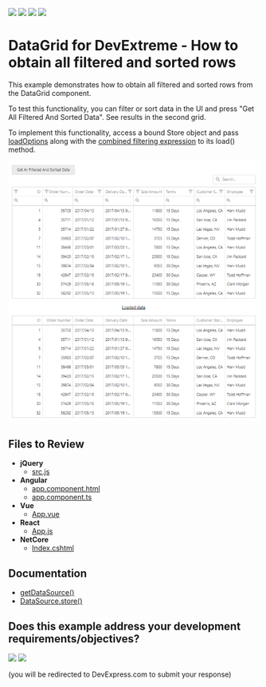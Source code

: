 <!-- default badges list -->
![](https://img.shields.io/endpoint?url=https://codecentral.devexpress.com/api/v1/VersionRange/542606441/22.1.4%2B)
[![](https://img.shields.io/badge/Open_in_DevExpress_Support_Center-FF7200?style=flat-square&logo=DevExpress&logoColor=white)](https://supportcenter.devexpress.com/ticket/details/T1118438)
[![](https://img.shields.io/badge/📖_How_to_use_DevExpress_Examples-e9f6fc?style=flat-square)](https://docs.devexpress.com/GeneralInformation/403183)
[![](https://img.shields.io/badge/💬_Leave_Feedback-feecdd?style=flat-square)](#does-this-example-address-your-development-requirementsobjectives)
<!-- default badges end -->

# DataGrid for DevExtreme - How to obtain all filtered and sorted rows

This example demonstrates how to obtain all filtered and sorted rows from the DataGrid component.

To test this functionality, you can filter or sort data in the UI and press "Get All Filtered And Sorted Data". See results in the second grid.

To implement this functionality, access a bound Store object and pass [loadOptions](https://js.devexpress.com/Documentation/ApiReference/Data_Layer/DataSource/Methods/#loadOptions) along with the [combined filtering expression](https://js.devexpress.com/Documentation/ApiReference/UI_Components/dxDataGrid/Methods/#getCombinedFilterreturnDataField) to its load() method. 

<div align="center"><img alt="DevExtreme DataGrid - How to obtain all filtered and sorted rows" src="datagrid-filtered-data.png" /></div>

## Files to Review

- **jQuery**
    - [src.js](jQuery/src/src.js)
- **Angular**
    - [app.component.html](Angular/src/app/app.component.html)
    - [app.component.ts](Angular/src/app/app.component.ts)
- **Vue**
    - [App.vue](Vue/src/App.vue)
- **React**
    - [App.js](React/src/App.js)
- **NetCore**    
    - [Index.cshtml](ASP/ASP/Pages/Index.cshtml)

## Documentation

- [getDataSource()](https://js.devexpress.com/Documentation/ApiReference/UI_Components/dxDataGrid/Methods/#getDataSource)
- [DataSource.store()](https://js.devexpress.com/Documentation/ApiReference/Data_Layer/DataSource/Methods/#store)


<!-- feedback -->
## Does this example address your development requirements/objectives?

[<img src="https://www.devexpress.com/support/examples/i/yes-button.svg"/>](https://www.devexpress.com/support/examples/survey.xml?utm_source=github&utm_campaign=devextreme-datagrid-get-all-filtered-data&~~~was_helpful=yes) [<img src="https://www.devexpress.com/support/examples/i/no-button.svg"/>](https://www.devexpress.com/support/examples/survey.xml?utm_source=github&utm_campaign=devextreme-datagrid-get-all-filtered-data&~~~was_helpful=no)

(you will be redirected to DevExpress.com to submit your response)
<!-- feedback end -->
